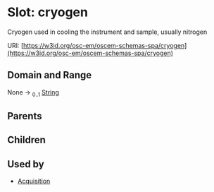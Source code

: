 
# Slot: cryogen

Cryogen used in cooling the instrument and sample, usually nitrogen

URI: [https://w3id.org/osc-em/oscem-schemas-spa/cryogen](https://w3id.org/osc-em/oscem-schemas-spa/cryogen)


## Domain and Range

None &#8594;  <sub>0..1</sub> [String](types/String.md)

## Parents


## Children


## Used by

 * [Acquisition](Acquisition.md)
